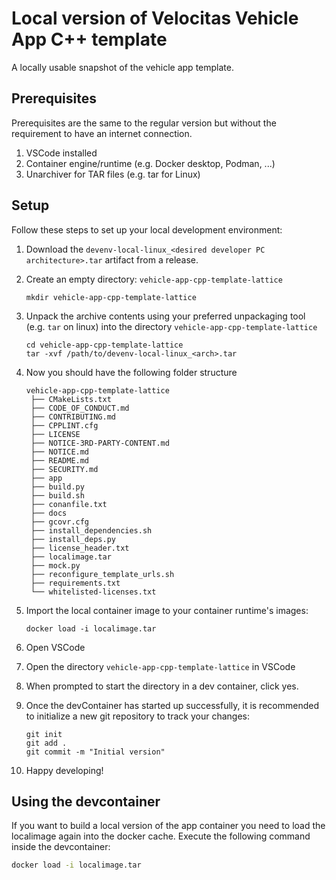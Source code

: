 # Local version of Velocitas Vehicle App C++ template

A locally usable snapshot of the vehicle app template.

## Prerequisites

Prerequisites are the same to the regular version but without the requirement to have an internet connection.

1. VSCode installed
2. Container engine/runtime (e.g. Docker desktop, Podman, ...)
3. Unarchiver for TAR files (e.g. tar for Linux)

## Setup

Follow these steps to set up your local development environment:

1. Download the `devenv-local-linux_<desired developer PC architecture>.tar` artifact from a release.
1. Create an empty directory: `vehicle-app-cpp-template-lattice`
   ```shell
   mkdir vehicle-app-cpp-template-lattice
   ```
1. Unpack the archive contents using your preferred unpackaging tool (e.g. `tar` on linux) into the directory `vehicle-app-cpp-template-lattice`
   ```shell
   cd vehicle-app-cpp-template-lattice
   tar -xvf /path/to/devenv-local-linux_<arch>.tar
   ```
1. Now you should have the following folder structure

   ```shell
   vehicle-app-cpp-template-lattice
    ├── CMakeLists.txt
    ├── CODE_OF_CONDUCT.md
    ├── CONTRIBUTING.md
    ├── CPPLINT.cfg
    ├── LICENSE
    ├── NOTICE-3RD-PARTY-CONTENT.md
    ├── NOTICE.md
    ├── README.md
    ├── SECURITY.md
    ├── app
    ├── build.py
    ├── build.sh
    ├── conanfile.txt
    ├── docs
    ├── gcovr.cfg
    ├── install_dependencies.sh
    ├── install_deps.py
    ├── license_header.txt
    ├── localimage.tar
    ├── mock.py
    ├── reconfigure_template_urls.sh
    ├── requirements.txt
    └── whitelisted-licenses.txt
   ```

1. Import the local container image to your container runtime's images:
   ```shell
   docker load -i localimage.tar
   ```
1. Open VSCode
1. Open the directory `vehicle-app-cpp-template-lattice` in VSCode
1. When prompted to start the directory in a dev container, click yes.
1. Once the devContainer has started up successfully, it is recommended to initialize a new git repository to track your changes:
   ```shell
   git init
   git add .
   git commit -m "Initial version"
   ```
1. Happy developing!

## Using the devcontainer

If you want to build a local version of the app container you need to load the localimage again into the docker cache.
Execute the following command inside the devcontainer:

```bash
docker load -i localimage.tar
```

